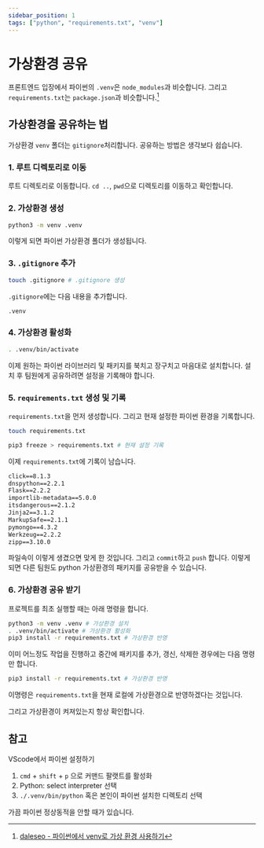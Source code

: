 ```yaml
---
sidebar_position: 1
tags: ["python", "requirements.txt", "venv"]
---
```


# 가상환경 공유

프론트엔드 입장에서 파이썬의 `.venv`은 `node_modules`과 비슷합니다. 그리고 `requirements.txt`는 `package.json`과 비슷합니다.[^1]

## 가상환경을 공유하는 법

가상환경 `venv` 폴더는 `gitignore`처리합니다. 공유하는 방법은 생각보다 쉽습니다.

### 1. 루트 디렉토리로 이동

루트 디렉토리로 이동합니다. `cd ..`, `pwd`으로 디렉토리를 이동하고 확인합니다.

### 2. 가상환경 생성

```sh
python3 -m venv .venv
```

이렇게 되면 파이썬 가상환경 폴더가 생성됩니다.

### 3. `.gitignore` 추가

```sh
touch .gitignore # .gitignore 생성
```

`.gitignore`에는 다음 내용을 추가합니다.

```txt
.venv
```

### 4. 가상환경 활성화

```sh
. .venv/bin/activate
```

이제 원하는 파이썬 라이브러리 및 패키지를 북치고 장구치고 마음대로 설치합니다. 설치 후 팀원에게 공유하려면 설정을 기록해야 합니다.

### 5. `requirements.txt` 생성 및 기록

`requirements.txt`을 먼저 생성합니다. 그리고 현재 설정한 파이썬 환경을 기록합니다.

```sh
touch requirements.txt
```

```sh
pip3 freeze > requirements.txt # 현재 설정 기록
```

이제 `requirements.txt`에 기록이 남습니다.

```txt
click==8.1.3
dnspython==2.2.1
Flask==2.2.2
importlib-metadata==5.0.0
itsdangerous==2.1.2
Jinja2==3.1.2
MarkupSafe==2.1.1
pymongo==4.3.2
Werkzeug==2.2.2
zipp==3.10.0
```

파일속이 이렇게 생겼으면 맞게 한 것입니다. 그리고 `commit`하고 `push` 합니다. 이렇게 되면 다른 팀원도 python 가상환경의 패키지를 공유받을 수 있습니다.

### 6. 가상환경 공유 받기

프로젝트를 최초 실행할 때는 아래 명령을 합니다.

```sh
python3 -m venv .venv # 가상환경 설치
. .venv/bin/activate # 가상환경 활성화
pip3 install -r requirements.txt # 가상환경 반영
```

이미 어느정도 작업을 진행하고 중간에 패키지를 추가, 갱신, 삭제한 경우에는 다음 명령만 합니다.

```sh
pip3 install -r requirements.txt # 가상환경 반영
```

이명령은 `requirements.txt`을 현재 로컬에 가상환경으로 반영하겠다는 것입니다.

그리고 가상환경이 켜져있는지 항상 확인합니다.

## 참고

VScode에서 파이썬 설정하기

1. `cmd` + `shift` + `p` 으로 커맨드 팔랫트를 활성화
2. Python: select interpreter 선택
3. `./.venv/bin/python` 혹은 본인이 파이썬 설치한 디렉토리 선택

가끔 파이썬 정상동적을 안할 때가 있습니다.

[^1]: [daleseo - 파이썬에서 venv로 가상 환경 사용하기](https://www.daleseo.com/python-venv/)
